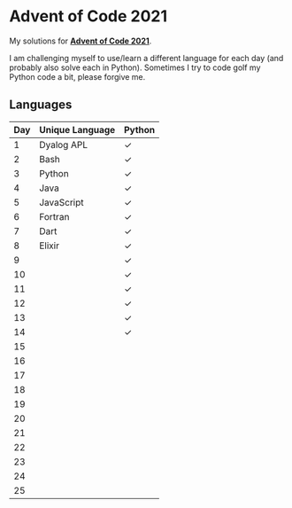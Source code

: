 # Advent of Code 2021

My solutions for **[Advent of Code 2021](https://adventofcode.com/2021)**.

I am challenging myself to use/learn a different language for each day (and probably also solve each in Python).
Sometimes I try to code golf my Python code a bit, please forgive me.

## Languages

| Day | Unique Language | Python |
| --- | --------------- | ------ |
| 1   | Dyalog APL      | ✓      |
| 2   | Bash            | ✓      |
| 3   | Python          | ✓      |
| 4   | Java            | ✓      |
| 5   | JavaScript      | ✓      |
| 6   | Fortran         | ✓      |
| 7   | Dart            | ✓      |
| 8   | Elixir          | ✓      |
| 9   |                 | ✓      |
| 10  |                 | ✓      |
| 11  |                 | ✓      |
| 12  |                 | ✓      |
| 13  |                 | ✓      |
| 14  |                 | ✓      |
| 15  |                 |        |
| 16  |                 |        |
| 17  |                 |        |
| 18  |                 |        |
| 19  |                 |        |
| 20  |                 |        |
| 21  |                 |        |
| 22  |                 |        |
| 23  |                 |        |
| 24  |                 |        |
| 25  |                 |        |
